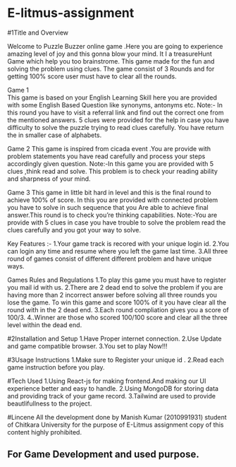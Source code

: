 # E-litmus-assignment


#1Title and Overview

Welcome to Puzzle Buzzer online game .Here you are going to experience amazing level of joy and this gonna blow your mind.
It I a treasureHunt Game which help you too brainstrome. This game made for the fun and solving the problem using clues.
The game consist of 3 Rounds and for getting 100% score user must have to clear all the rounds.

Game 1  
This game is based on your English Learning Skill here you are provided with some English Based Question like synonyms, antonyms etc.
Note:- In this round you have to visit a referral link and find out the correct one from the mentioned answers.
           5 clues were provided for the help in case you have difficulty to solve the puzzle trying to read clues carefully.
           You have return the in smaller case of alphabets.


Game 2
This game is inspired from cicada event .You are provide with problem statements you have read carefully and process your steps accordingly given question.
Note:-In this game you are provided with 5 clues ,think read and solve.
This problem is to check your reading ability and sharpness of your mind.


Game 3
This game in little bit hard in level and this is the final round to achieve 100% of score. In this you are provided with connected problem you have to solve in such sequence that you 
Are able to achieve final answer.This round is to check you’re thinking capabilities.
Note:-You are provide with 5 clues in case you have trouble to solve the problem read the clues carefully and you got your way to solve.


Key Features :-
1.Your game track is recored with your unique login id.
2.You can login any time and resume where you left the game last time.
3.All three round of games consist of different different problem and have unique ways.


Games Rules and Regulations
1.To play this game you must have to register you mail id with us.
2.There are 2 dead end to solve the problem if you are having more than 2 incorrect answer before solving all three rounds you lose the game.
To win this game and score 100% of it you have clear all the round with in the 2 dead end.
3.Each round compliation gives you a score of 100/3.
4..Winner are those who scored 100/100 score and clear all the three level within the dead end.

#2Installation and Setup
1.Have Proper internet connection.
2.Use Update and game compatible browser.
3.You set to play Now!!!


#3Usage Instructions
1.Make sure to Register your unique id .
2.Read each game instruction before you play.


#Tech Used
1.Using React-js for making frontend.And making our UI experience better and easy to handle.
2.Using MongoDB for storing data and providing track of your game record.
3.Tailwind are used to provide beautlifullness to the project. 

#Lincene
All the development done by Manish Kumar (2010991931) student of Chitkara University for the purpose of E-Litmus assignment copy of this content highly prohibited.



## For Game Development and used purpose.
